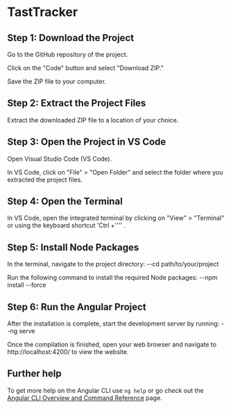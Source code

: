 # TastTracker

## Step 1: Download the Project
Go to the GitHub repository of the project.

Click on the "Code" button and select "Download ZIP."

Save the ZIP file to your computer.

## Step 2: Extract the Project Files
Extract the downloaded ZIP file to a location of your choice.

## Step 3: Open the Project in VS Code
Open Visual Studio Code (VS Code).

In VS Code, click on "File" > "Open Folder" and select the folder where you extracted the project files.

## Step 4: Open the Terminal
In VS Code, open the integrated terminal by clicking on "View" > "Terminal" or using the keyboard shortcut 'Ctrl +'''' .

## Step 5: Install Node Packages
In the terminal, navigate to the project directory:
  --cd path/to/your/project
  
Run the following command to install the required Node packages:
  --npm install --force
  
## Step 6: Run the Angular Project
After the installation is complete, start the development server by running:
  --ng serve
  
Once the compilation is finished, open your web browser and navigate to http://localhost:4200/ to view the website.

## Further help

To get more help on the Angular CLI use `ng help` or go check out the [Angular CLI Overview and Command Reference](https://angular.io/cli) page.
